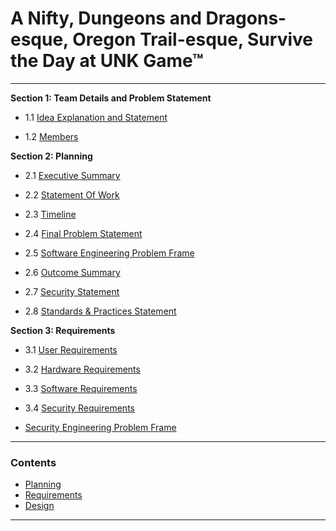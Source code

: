 # A Nifty, Dungeons and Dragons-esque, Oregon Trail-esque, Survive the Day at UNK Game™
<hr>

**Section 1: Team Details and Problem Statement**


- 1.1 [Idea Explanation and Statement](https://github.com/SirRexOfRider/CYBR404-UNK-Oregon-Trail/blob/main/Project/IdeaStatement.md)

- 1.2 [Members](https://github.com/SirRexOfRider/CYBR404-UNK-Oregon-Trail/blob/main/Project/Members.md)

**Section 2: Planning**

- 2.1 [Executive Summary](https://github.com/SirRexOfRider/CYBR404-UNK-Oregon-Trail/blob/main/Project/Planning/ExecutiveSummary.md)

- 2.2 [Statement Of Work](https://github.com/SirRexOfRider/CYBR404-UNK-Oregon-Trail/blob/main/Project/Planning/StatementofWork.md)

- 2.3 [Timeline](https://github.com/SirRexOfRider/CYBR404-UNK-Oregon-Trail/blob/main/Project/Planning/Timeline.md)

- 2.4 [Final Problem Statement](https://github.com/SirRexOfRider/CYBR404-UNK-Oregon-Trail/blob/main/Project/Planning/Problem_Summary.md)

- 2.5 [Software Engineering Problem Frame](https://github.com/SirRexOfRider/CYBR404-UNK-Oregon-Trail/blob/main/Project/Planning/Problem_Frame_UNKool.png) 

- 2.6 [Outcome Summary](https://github.com/SirRexOfRider/CYBR404-UNK-Oregon-Trail/blob/main/Project/Planning/OutcomeSummary.md)

- 2.7 [Security Statement](https://github.com/SirRexOfRider/CYBR404-UNK-Oregon-Trail/blob/main/Project/Planning/SecurityStatement.md)

- 2.8 [Standards & Practices Statement](https://github.com/SirRexOfRider/CYBR404-UNK-Oregon-Trail/blob/main/Project/Planning/StandardsandPracticesStatement.md)

**Section 3: Requirements**

- 3.1 [User Requirements](https://github.com/SirRexOfRider/CYBR404-UNK-Oregon-Trail/blob/main/Project/Requirements/UserRequirements.md)

- 3.2 [Hardware Requirements](https://github.com/SirRexOfRider/CYBR404-UNK-Oregon-Trail/blob/main/Project/Requirements/HardwareRequirements.md)

- 3.3 [Software Requirements](https://github.com/SirRexOfRider/CYBR404-UNK-Oregon-Trail/blob/main/Project/Requirements/SoftwareRequirements.md)

- 3.4 [Security Requirements](https://github.com/SirRexOfRider/CYBR404-UNK-Oregon-Trail/blob/main/Project/Requirements/SecurityRequirements.md)

- [Security Engineering Problem Frame](https://github.com/SirRexOfRider/CYBR404-UNK-Oregon-Trail/blob/main/Project/Planning/security_frame.drawio%20(1).png) 


<hr>

### Contents
- [Planning](https://github.com/SirRexOfRider/CYBR404-UNK-Oregon-Trail/blob/main/Project/Planning/Planning.md)
- [Requirements](https://github.com/SirRexOfRider/CYBR404-UNK-Oregon-Trail/blob/main/Project/Requirements/Requirements.md)
- [Design](https://github.com/SirRexOfRider/CYBR404-UNK-Oregon-Trail/blob/main/Project/Design/Design.md)
<hr>

